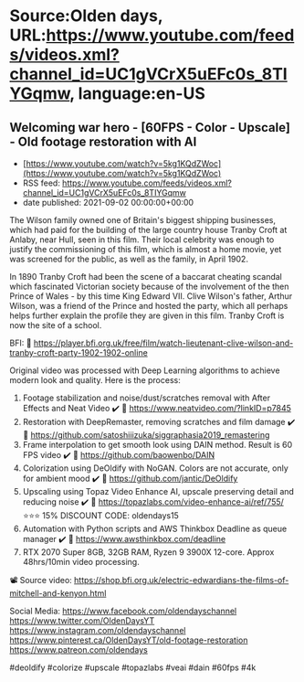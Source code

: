 # Source:Olden days, URL:https://www.youtube.com/feeds/videos.xml?channel_id=UC1gVCrX5uEFc0s_8TIYGqmw, language:en-US

## Welcoming war hero - [60FPS - Color - Upscale] - Old footage restoration with AI
 - [https://www.youtube.com/watch?v=5kg1KQdZWoc](https://www.youtube.com/watch?v=5kg1KQdZWoc)
 - RSS feed: https://www.youtube.com/feeds/videos.xml?channel_id=UC1gVCrX5uEFc0s_8TIYGqmw
 - date published: 2021-09-02 00:00:00+00:00

The Wilson family owned one of Britain's biggest shipping businesses, which had paid for the building of the large country house Tranby Croft at Anlaby, near Hull, seen in this film. Their local celebrity was enough to justify the commissioning of this film, which is almost a home movie, yet was screened for the public, as well as the family, in April 1902.

In 1890 Tranby Croft had been the scene of a baccarat cheating scandal which fascinated Victorian society because of the involvement of the then Prince of Wales - by this time King Edward VII. Clive Wilson's father, Arthur Wilson, was a friend of the Prince and hosted the party, which all perhaps helps further explain the profile they are given in this film. Tranby Croft is now the site of a school.

BFI:
🔗 https://player.bfi.org.uk/free/film/watch-lieutenant-clive-wilson-and-tranby-croft-party-1902-1902-online

Original video was processed with Deep Learning algorithms to achieve modern look and quality. Here is the process:

1. Footage stabilization and noise/dust/scratches removal with After Effects and Neat Video ✔️
🔗 https://www.neatvideo.com/?linkID=p7845
2. Restoration with DeepRemaster, removing scratches and film damage ✔️
🔗 https://github.com/satoshiiizuka/siggraphasia2019_remastering
3. Frame interpolation to get smooth look using DAIN method. Result is 60 FPS video ✔️
🔗 https://github.com/baowenbo/DAIN
4. Colorization using DeOldify with NoGAN. Colors are not accurate, only for ambient mood ✔️
🔗 https://github.com/jantic/DeOldify
5. Upscaling using Topaz Video Enhance AI, upscale preserving detail and reducing noise ✔️
🔗 https://topazlabs.com/video-enhance-ai/ref/755/
⭐⭐⭐ 15% DISCOUNT CODE: oldendays15
6. Automation with Python scripts and AWS Thinkbox Deadline as queue manager ✔️
🔗 https://www.awsthinkbox.com/deadline
7. RTX 2070 Super 8GB, 32GB RAM, Ryzen 9 3900X 12-core. Approx 48hrs/10min video processing.

📽️ Source video:
https://shop.bfi.org.uk/electric-edwardians-the-films-of-mitchell-and-kenyon.html

Social Media:
https://www.facebook.com/oldendayschannel
https://www.twitter.com/OldenDaysYT
https://www.instagram.com/oldendayschannel
https://www.pinterest.ca/OldenDaysYT/old-footage-restoration
https://www.patreon.com/oldendays

#deoldify #colorize #upscale #topazlabs #veai #dain #60fps #4k

